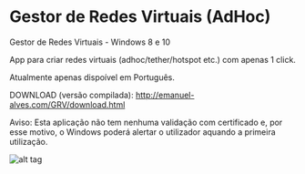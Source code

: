 # Gestor de Redes Virtuais (AdHoc)
Gestor de Redes Virtuais - Windows 8 e 10

App para criar redes virtuais (adhoc/tether/hotspot etc.) com apenas 1 click.

Atualmente apenas dispoível em Português. 

DOWNLOAD (versão compilada): http://emanuel-alves.com/GRV/download.html

Aviso: Esta aplicação não tem nenhuma validação com certificado e, por esse motivo, o Windows poderá alertar o utilizador aquando a primeira utilização.

![alt tag](https://dl.dropboxusercontent.com/u/15929793/Screenshot_30.jpg)
